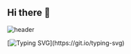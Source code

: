 ## Hi there 👋

![header](https://capsule-render.vercel.app/api?type=wave&color=auto&height=300&section=header&text=Welcome%20yjenis&fontSize=50)

[![Typing SVG](https://readme-typing-svg.demolab.com/?lines=I'm+FE+Developer+YEJIN;)](https://git.io/typing-svg)

<!--
**yjenis/yjenis** is a ✨ _special_ ✨ repository because its `README.md` (this file) appears on your GitHub profile.

Here are some ideas to get you started:

- 🔭 I’m currently working on ...
- 🌱 I’m currently learning ...
- 👯 I’m looking to collaborate on ...
- 🤔 I’m looking for help with ...
- 💬 Ask me about ...
- 📫 How to reach me: ...
- 😄 Pronouns: ...
- ⚡ Fun fact: ...
-->
